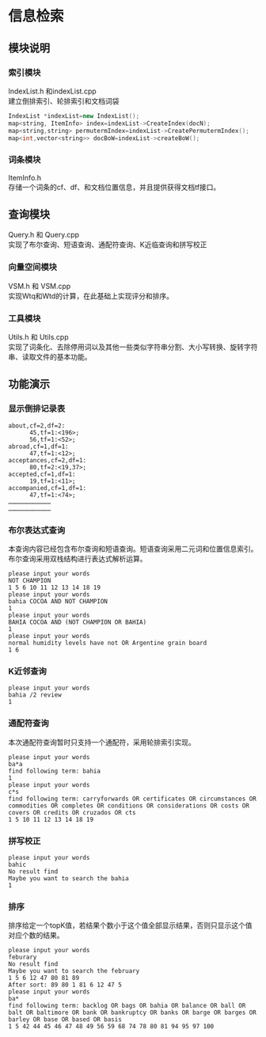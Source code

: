 # 信息检索
## 模块说明
### 索引模块
IndexList.h 和indexList.cpp  <br>
建立倒排索引、轮排索引和文档词袋
```C++
IndexList *indexList=new IndexList();
map<string, ItemInfo> index=indexList->CreateIndex(docN);
map<string,string> permutermIndex=indexList->CreatePermutermIndex();
map<int,vector<string>> docBoW=indexList->createBoW();
```
### 词条模块
ItemInfo.h  <br>
存储一个词条的cf、df、和文档位置信息，并且提供获得文档tf接口。
## 查询模块
Query.h 和 Query.cpp <br>
实现了布尔查询、短语查询、通配符查询、K近临查询和拼写校正
### 向量空间模块
VSM.h  和 VSM.cpp <br>
实现Wtq和Wtd的计算，在此基础上实现评分和排序。
### 工具模块
Utils.h 和 Utils.cpp <br>
实现了词条化、去除停用词以及其他一些类似字符串分割、大小写转换、旋转字符串、读取文件的基本功能。
## 功能演示
### 显示倒排记录表
```
about,cf=2,df=2:
	  45,tf=1:<196>;
	  56,tf=1:<52>;
abroad,cf=1,df=1:
	  47,tf=1:<12>;
acceptances,cf=2,df=1:
	  80,tf=2:<19,37>;
accepted,cf=1,df=1:
	  19,tf=1:<11>;
accompanied,cf=1,df=1:
	  47,tf=1:<74>;
………………………………
………………………………
```
### 布尔表达式查询
本查询内容已经包含布尔查询和短语查询。短语查询采用二元词和位置信息索引。布尔查询采用双栈结构进行表达式解析运算。
```
please input your words
NOT CHAMPION
1 5 6 10 11 12 13 14 18 19 
please input your words
bahia COCOA AND NOT CHAMPION
1 
please input your words
BAHIA COCOA AND (NOT CHAMPION OR BAHIA)
1 
please input your words
normal humidity levels have not OR Argentine grain board
1 6 
```
### K近邻查询
```
please input your words
bahia /2 review
1 
```
### 通配符查询
本次通配符查询暂时只支持一个通配符，采用轮排索引实现。
```
please input your words
ba*a
find following term: bahia
1 
please input your words
c*s
find following term: carryforwards OR certificates OR circumstances OR commodities OR completes OR conditions OR considerations OR costs OR covers OR credits OR cruzados OR cts
1 5 10 11 12 13 14 18 19 
```
### 拼写校正
```
please input your words
bahic
No result find
Maybe you want to search the bahia
1 
```
### 排序
排序给定一个topK值，若结果个数小于这个值全部显示结果，否则只显示这个值对应个数的结果。
```
please input your words
feburary
No result find
Maybe you want to search the february
1 5 6 12 47 80 81 89 
After sort: 89 80 1 81 6 12 47 5 
please input your words
ba*
find following term: backlog OR bags OR bahia OR balance OR ball OR balt OR baltimore OR bank OR bankruptcy OR banks OR barge OR barges OR barley OR base OR based OR basis
1 5 42 44 45 46 47 48 49 56 59 68 74 78 80 81 94 95 97 100 
```
